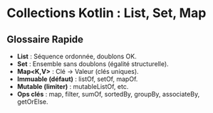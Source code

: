 # Collections Kotlin : List, Set, Map

## Glossaire Rapide

- **List<T>** : Séquence ordonnée, doublons OK.
- **Set<T>** : Ensemble sans doublons (égalité structurelle).
- **Map<K,V>** : Clé → Valeur (clés uniques).
- **Immuable (défaut)** : listOf, setOf, mapOf.
- **Mutable (limiter)** : mutableListOf, etc.
- **Ops clés** : map, filter, sumOf, sortedBy, groupBy, associateBy, getOrElse.


